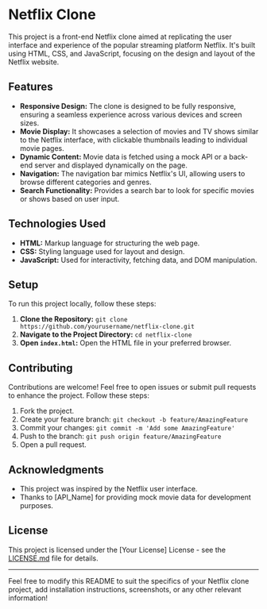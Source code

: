# Netflix Clone

This project is a front-end Netflix clone aimed at replicating the user interface and experience of the popular streaming platform Netflix. It's built using HTML, CSS, and JavaScript, focusing on the design and layout of the Netflix website.

## Features

- **Responsive Design:** The clone is designed to be fully responsive, ensuring a seamless experience across various devices and screen sizes.
- **Movie Display:** It showcases a selection of movies and TV shows similar to the Netflix interface, with clickable thumbnails leading to individual movie pages.
- **Dynamic Content:** Movie data is fetched using a mock API or a back-end server and displayed dynamically on the page.
- **Navigation:** The navigation bar mimics Netflix's UI, allowing users to browse different categories and genres.
- **Search Functionality:** Provides a search bar to look for specific movies or shows based on user input.

## Technologies Used

- **HTML:** Markup language for structuring the web page.
- **CSS:** Styling language used for layout and design.
- **JavaScript:** Used for interactivity, fetching data, and DOM manipulation.

## Setup

To run this project locally, follow these steps:

1. **Clone the Repository:** `git clone https://github.com/yourusername/netflix-clone.git`
2. **Navigate to the Project Directory:** `cd netflix-clone`
3. **Open `index.html`:** Open the HTML file in your preferred browser.

## Contributing

Contributions are welcome! Feel free to open issues or submit pull requests to enhance the project. Follow these steps:

1. Fork the project.
2. Create your feature branch: `git checkout -b feature/AmazingFeature`
3. Commit your changes: `git commit -m 'Add some AmazingFeature'`
4. Push to the branch: `git push origin feature/AmazingFeature`
5. Open a pull request.

## Acknowledgments

- This project was inspired by the Netflix user interface.
- Thanks to [API_Name] for providing mock movie data for development purposes.

## License

This project is licensed under the [Your License] License - see the [LICENSE.md](LICENSE.md) file for details.

---

Feel free to modify this README to suit the specifics of your Netflix clone project, add installation instructions, screenshots, or any other relevant information!
